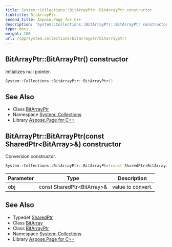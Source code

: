 ```yaml
---
title: System::Collections::BitArrayPtr::BitArrayPtr constructor
linktitle: BitArrayPtr
second_title: Aspose.Page for C++
description: 'System::Collections::BitArrayPtr::BitArrayPtr constructor. Initializes null pointer in C++.'
type: docs
weight: 100
url: /cpp/system.collections/bitarrayptr/bitarrayptr/
---
```

## BitArrayPtr::BitArrayPtr() constructor


Initializes null pointer.

```cpp
System::Collections::BitArrayPtr::BitArrayPtr()
```

## See Also

* Class [BitArrayPtr](../)
* Namespace [System::Collections](../../)
* Library [Aspose.Page for C++](../../../)
## BitArrayPtr::BitArrayPtr(const SharedPtr\<BitArray\>\&) constructor


Conversion constructor.

```cpp
System::Collections::BitArrayPtr::BitArrayPtr(const SharedPtr<BitArray> &obj)
```


| Parameter | Type | Description |
| --- | --- | --- |
| obj | const SharedPtr\<BitArray\>\& | value to convert. |

## See Also

* Typedef [SharedPtr](../../../system/sharedptr/)
* Class [BitArray](../../bitarray/)
* Class [BitArrayPtr](../)
* Namespace [System::Collections](../../)
* Library [Aspose.Page for C++](../../../)
